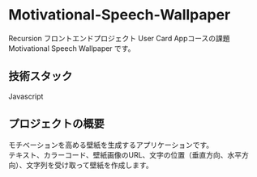 # Motivational-Speech-Wallpaper

Recursion フロントエンドプロジェクト User Card Appコースの課題 Motivational Speech Wallpaper です。

## 技術スタック
Javascript

## プロジェクトの概要
モチベーションを高める壁紙を生成するアプリケーションです。<br>
テキスト、カラーコード、壁紙画像のURL、文字の位置（垂直方向、水平方向）、文字列を受け取って壁紙を作成します。
